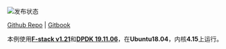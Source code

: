 ![发布状态](https://img.shields.io/github/workflow/status/wintertee/DPDK-related/Gitbook%20Action%20Build?label=Gitbook%20Build)


[Github Repo](https://github.com/wintertee/DPDK-related) | [Gitbook](https://wintertee.github.io/DPDK-related/)

本例使用[**F-stack v1.21**](https://github.com/F-Stack/f-stack/tree/v1.21)和[**DPDK 19.11.06**](https://doc.dpdk.org/guides-19.11/)，在**Ubuntu18.04**，内核**4.15**上运行。

